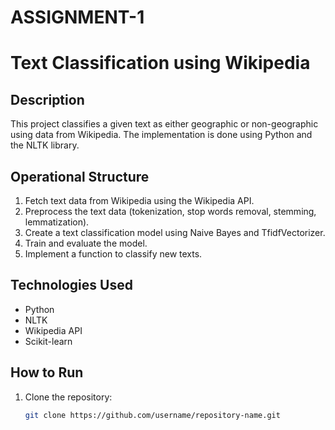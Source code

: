 # ASSIGNMENT-1
# Text Classification using Wikipedia

## Description
This project classifies a given text as either geographic or non-geographic using data from Wikipedia. The implementation is done using Python and the NLTK library.

## Operational Structure
1. Fetch text data from Wikipedia using the Wikipedia API.
2. Preprocess the text data (tokenization, stop words removal, stemming, lemmatization).
3. Create a text classification model using Naive Bayes and TfidfVectorizer.
4. Train and evaluate the model.
5. Implement a function to classify new texts.

## Technologies Used
- Python
- NLTK
- Wikipedia API
- Scikit-learn

## How to Run
1. Clone the repository:
   ```bash
   git clone https://github.com/username/repository-name.git
